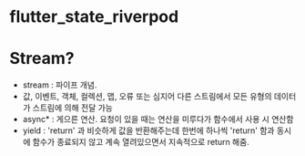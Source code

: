 # flutter_state_riverpod

# Stream?
- stream : 파이프 개념.
- 값, 이벤트, 객체, 컬렉션, 맵, 오류 또는 심지어 다른 스트림에서 모든 유형의 데이터가 스트림에 의해 전달 가능
- async* : 게으른 연산. 요청이 있을 때는 연산을 미루다가 함수에서 사용 시 연산함
- yield : 'return' 과 비슷하게 값을 반환해주는데 한번에 하나씩 'return' 함과 동시에 함수가 종료되지 않고 
  계속 열려있으면서 지속적으로 return 해줌.